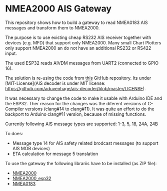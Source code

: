 # NMEA2000 AIS Gateway

This repository shows how to build a gateway to read NMEA0183 AIS messages and transform them to NMEA2000.

The purpose is to use existing cheap RS232 AIS receiver together with devices (e.g. MFD) that support only NMEA2000.
Many small Chart Plotters only support NMEA2000 an do not have an additional RS232 or RS422 input.

The used ESP32 reads AIVDM messages from UART2 (connected to GPIO 16).

The solution is re-using the code from [this](https://github.com/aduvenhage/ais-decoder) GitHub repository. Its under [MIT-License](AIS decoder is under MIT license: https://github.com/aduvenhage/ais-decoder/blob/master/LICENSE).

It was necessary to change the code to make it usable with Arduino IDE and the ESP32. Ther reason for the changes was the diferent versions of C-Compiler versions (clang#14 to clang#11). It was quite an effort to do the backport to Arduino clang#11 version, because of missing functions.

Currently following AIS message types are supported: 1-3, 5, 18, 24A, 24B

To does:
- Message type 14 for AIS safety related brodcast messages (to support AIS MOB devices)
- ETA calculation for message 5 translation

To use the gateway the following librariis have to be installed (as ZIP file):
- [NMEA2000](https://github.com/ttlappalainen/NMEA2000)
- [NMEA2000_esp32](https://github.com/ttlappalainen/NMEA2000_esp32)
- [NMEA0183](https://github.com/ttlappalainen/NMEA0183)

